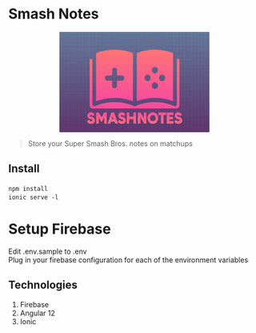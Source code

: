 # Smash Notes 


<img src="./src/assets/logo/app_logo.png" alt="Logo" 
    width="300" height="200" style="display: block; margin: 0 auto" />
> Store your Super Smash Bros. notes on matchups

## Install

`npm install`  
`ionic serve -l`  

# Setup Firebase

Edit .env.sample to .env  
Plug in your firebase configuration for each of the environment variables  

## Technologies

1. Firebase 
2. Angular 12
3. Ionic  